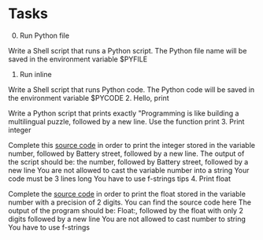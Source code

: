 # Tasks

0. Run Python file

 Write a Shell script that runs a Python script.
 The Python file name will be saved in the environment variable $PYFILE
1. Run inline

 Write a Shell script that runs Python code.
 The Python code will be saved in the environment variable $PYCODE
2. Hello, print

 Write a Python script that prints exactly "Programming is like building a multilingual puzzle, followed by a new line.
 Use the function print
3. Print integer

 Complete this [source code](https://github.com/holbertonschool/0x00.py/blob/master/3-print_number.py) in order to print the integer stored in the variable number, followed by Battery street, followed by a new line.
 The output of the script should be:
 the number, followed by Battery street,
 followed by a new line
 You are not allowed to cast the variable number into a string
 Your code must be 3 lines long
 You have to use f-strings tips
4. Print float

Complete the [source code](https://github.com/holbertonschool/0x00.py/blob/master/4-print_float.py) in order to print the float stored in the variable number with a precision of 2 digits.
 You can find the source code here
 The output of the program should be:
 Float:, followed by the float with only 2 digits
 followed by a new line
 You are not allowed to cast number to string
 You have to use f-strings
